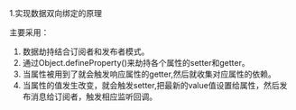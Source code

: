 1.实现数据双向绑定的原理

主要采用：
   1. 数据劫持结合订阅者和发布者模式。
   2. 通过Object.defineProperty()来劫持各个属性的setter和getter。
   3. 当属性被用到了就会触发响应属性的getter,然后就收集对应属性的依赖。
   4. 当属性的值发生改变，就会触发setter,把最新的value值设置给属性，然后发布消息给订阅者，触发相应监听回调。
